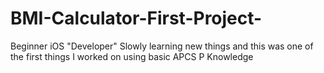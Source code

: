 # BMI-Calculator-First-Project-
Beginner iOS "Developer" Slowly learning new things and this was one of the first things I worked on using basic APCS P Knowledge
